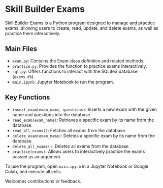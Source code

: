 # Skill Builder Exams

Skill Builder Exams is a Python program designed to manage and practice exams, allowing users to create, read, update, and delete exams, as well as practice them interactively.

## Main Files

- `exam.py`: Contains the Exam class definition and related methods.
- `practice.py`: Provides the function to practice exams interactively.
- `sql.py`: Offers functions to interact with the SQLite3 database (`exams.db`).
- `main.ipynb`: Jupyter Notebook to run the program.

## Key Functions

- `insert_exam(exam_name, questions)`: Inserts a new exam with the given name and questions into the database.
- `read_exam(exam_name)`: Retrieves a specific exam by its name from the database.
- `read_all_exams()`: Fetches all exams from the database.
- `delete_exam(exam_name)`: Deletes a specific exam by its name from the database.
- `delete_all_exams()`: Deletes all exams from the database.
- `practice(exams)`: Allows users to interactively practice the exams passed as an argument.

To use the program, open `main.ipynb` in a Jupyter Notebook or Google Colab, and execute all cells.

Welcomes contributions or feedback.
